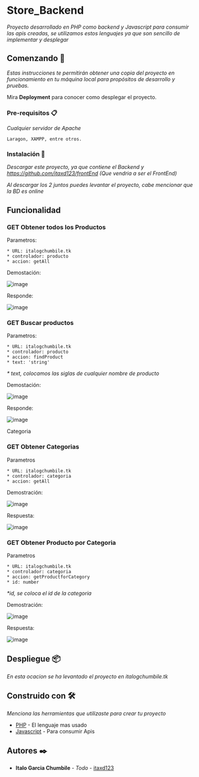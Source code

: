# Store_Backend

_Proyecto desarrollado en PHP como backend y Javascript para consumir las apis creadas, se utilizamos estos lenguajes ya que son sencillo de implementar y desplegar_

## Comenzando 🚀

_Estas instrucciones te permitirán obtener una copia del proyecto en funcionamiento en tu máquina local para propósitos de desarrollo y pruebas._

Mira **Deployment** para conocer como desplegar el proyecto.

### Pre-requisitos 📋

_Cualquier servidor de Apache_

```
Laragon, XAMPP, entre otros.
```

### Instalación 🔧

_Descargar este proyecto, ya que contiene el Backend y https://github.com/itaxd123/frontEnd (Que vendria a ser el FrontEnd)_

_Al descargar los 2 juntos puedes levantar el proyecto, cabe mencionar que la BD es online_

## Funcionalidad 

### GET Obtener todos los Productos

Parametros: 
```
* URL: italogchumbile.tk
* controlador: producto
* accion: getAll
```
Demostación: 

![image](https://user-images.githubusercontent.com/29291465/201018059-f5866ca6-061d-4c1f-a2bc-14a6633d6128.png)

Responde: 

![image](https://user-images.githubusercontent.com/29291465/201018521-c20967d7-ff46-46dc-8222-d7795d4cfe58.png)


###  GET Buscar productos

Parametros:
```
* URL: italogchumbile.tk
* controlador: producto
* accion: findProduct
* text: 'string'
```
_* text, colocamos las siglas de cualquier nombre de producto_

Demostación: 

![image](https://user-images.githubusercontent.com/29291465/201018373-e21cccfe-3259-4529-8189-74e0b91717ed.png)

Responde:

![image](https://user-images.githubusercontent.com/29291465/201018442-1e678134-f077-48fc-b1b8-187f2792da6e.png)

Categoria

### GET Obtener Categorias

Parametros
```
* URL: italogchumbile.tk
* controlador: categoria
* accion: getAll
```
Demostración:

![image](https://user-images.githubusercontent.com/29291465/201018916-d94384b4-83c0-402c-a565-59baa57c0cad.png)

Respuesta:

![image](https://user-images.githubusercontent.com/29291465/201018982-eb261686-5f3b-43f0-aff8-13984a753b60.png)


### GET Obtener Producto por Categoria

Parametros
```
* URL: italogchumbile.tk
* controlador: categoria
* accion: getProductforCategory
* id: number
```

_*id, se coloca el id de la categoria_

Demostración:

![image](https://user-images.githubusercontent.com/29291465/201019282-f1094d59-c5a7-4587-856f-fd783378e9da.png)

Respuesta:

![image](https://user-images.githubusercontent.com/29291465/201019374-f9c6ac16-4702-48c4-a198-283fc0818463.png)


## Despliegue 📦

_En esta ocacion se ha levantado el proyecto en italogchumbile.tk_

## Construido con 🛠️

_Menciona las herramientas que utilizaste para crear tu proyecto_

* [PHP](https://www.php.net/) - El lenguaje mas usado
* [Javascript](https://developer.mozilla.org/) - Para consumir Apis

## Autores ✒️

* **Italo Garcia Chumbile** - *Todo* - [itaxd123 ](https://github.com/itaxd123/)



